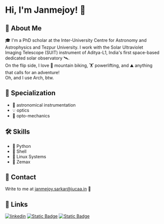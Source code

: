 
# Hi, I'm Janmejoy! 👋

## 🚀 About Me
🎓 I'm a PhD scholar at the Inter-University Centre for Astronomy and Astrophysics and Tezpur University.
I work with the Solar Ultraviolet Imaging Telescope (SUIT) instrument of Aditya-L1, India's first space-based dedicated solar observatory 🛰.  
On the flip side, I love 🚵 mountain biking, 🏋 powerlifting, and ⛰ anything that calls for an adventure!  
Oh, and I use Arch, btw.

## 💫 Specialization
- 🔭 astronomical instrumentation
- 💡 optics
- 🔧 opto-mechanics

## 🛠 Skills
- 🐍 Python
- 🐚 Shell
- 🐧 Linux Systems
- 📸 Zemax

## 💬 Contact
Write to me at janmejoy.sarkar@iucaa.in 📧

## 🔗 Links
[![linkedin](https://img.shields.io/badge/linkedin-0A66C2?style=for-the-badge&logo=linkedin&logoColor=white)](https://in.linkedin.com/in/janmejoy-sarkar-2520b923a)
[![Static Badge](https://img.shields.io/badge/WEBSITE-red?style=for-the-badge&logoColor=red)](https://suit.iucaa.in/people/janmejoy)
[![Static Badge](https://img.shields.io/badge/OrcID-green?style=for-the-badge&logoColor=red)](https://orcid.org/0000-0002-8560-318X)
